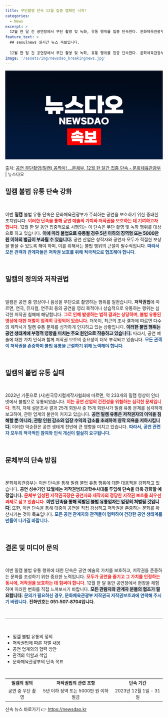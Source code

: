 ```yaml
---
title: 무단촬영 단속 12월 집중 캠페인 시작!
categories:
  - News
excerpt: >
  12월 한 달 간 공연장에서 무단 촬영 및 녹화, 유통 행위를 집중 단속한다. 문화체육관광부 저작권범죄과학수…
feature_text: >
  ## seoulnews 실시간 뉴스 속보입니다.

  12월 한 달 간 공연장에서 무단 촬영 및 녹화, 유통 행위를 집중 단속한다. 문화체육관광부 저작권범죄과학수…
image: '/assets/img/newsdao_breakingnews.jpg'
---
```


![뉴스다오 속보](/assets/img/newsdao_breakingnews.jpg)

<p>출처: <a href="https://newsdao.kr/2711" rel="dofollow">공연 무단촬영(밀캠) 꼼짝마! …문체부, 12월 한 달간 집중 단속 - 문화체육관광부</a> | 뉴스다오</p>

<h2 data-ke-size="size26">밀캠 불법 유통 단속 강화</h2>

<p data-ke-size="size16">&nbsp;</p>

이번 <b>밀캠</b> 불법 유통 단속은 문화체육관광부가 주최하는 공연을 보호하기 위한 중대한 조치입니다. <b><span style="color: #ee2323;">이러한 단속을 통해 공연 예술의 가치와 저작권을 보호하는 데 기여하고자 합니다.</span></b> 12월 한 달 동안 집중적으로 시행되는 이 단속은 무단 촬영 및 녹화 행위를 대상으로 하고 있습니다. <b><span style="background-color: #21538527;">이에 따라 불법으로 유통될 경우 5년 이하의 징역형 또는 5000만 원 이하의 벌금이 부과될 수 있습니다.</span></b> 공연 산업은 창작자와 공연자 모두가 적절한 보상을 받을 수 있도록 해야 하며, 이를 위해서는 불법 행위의 근절이 필수적입니다. <b><span style="color: #1a5490;">따라서 모든 관객과 관계자들은 저작권 보호를 위해 적극적으로 협조해야 합니다.</span></b>

<p data-ke-size="size16">&nbsp;</p>

<h2 data-ke-size="size26">밀캠의 정의와 저작권법</h2>

<p data-ke-size="size16">&nbsp;</p>

밀캠은 공연 중 영상이나 음성을 무단으로 촬영하는 행위를 일컫습니다. <b>저작권법</b>에 따르면, 연극, 뮤지컬, 연주회 등의 공연을 영리 목적이나 상습적으로 유통하는 행위는 심각한 저작권 침해에 해당합니다. <b><span style="color: #ee2323;">그로 인해 발생하는 법적 결과는 상당하며, 불법 유통된 영상에 대한 처벌이 엄격히 규정되어 있습니다.</span></b> 더욱이, 최근의 조사 결과에 따르면 다수의 제작사가 밀캠 유통 문제를 심각하게 인지하고 있는 상황입니다. <b><span style="background-color: #21538527;">이러한 불법 행위는 공연 생태계에 부정적 영향을 미치는 주요 원인으로 작용하고 있습니다.</span></b> 따라서, 공연 예술에 대한 가치 인식과 함께 저작권 보호의 중요성이 더욱 부각되고 있습니다. <b><span style="color: #1a5490;">모든 관객이 저작권을 존중하며 불법 유통을 근절하기 위해 노력해야 합니다.</span></b>

<p data-ke-size="size16">&nbsp;</p>

<h2 data-ke-size="size26">밀캠의 불법 유통 실태</h2>

<p data-ke-size="size16">&nbsp;</p>

2022년 기준으로 (사)한국뮤지컬제작사협회에 따르면, 약 233개의 밀캠 영상이 인터넷에서 불법으로 유통되었습니다. <b><span style="color: #ee2323;">이는 공연 산업의 건전성을 위협하는 심각한 문제입니다.</span></b> 특히, 자체 설문조사 결과 25개 회원사 중 15개 회원사가 밀캠 유통 문제를 심각하게 보고하여, 관련 업계의 불만이 커지고 있습니다. <b><span style="background-color: #21538527;">공연 밀캠 유통은 저작권자의 이익을 침해할 뿐 아니라, 관람 인원 감소와 입장 수익의 감소를 초래하여 창작 의욕을 저하시킵니다.</span></b> 이러한 악순환은 공연 생태계 전반에 큰 영향을 미치고 있습니다. <b><span style="color: #1a5490;">따라서, 공연 관련자 모두의 적극적인 참여와 인식 개선이 절실히 요구됩니다.</span></b>

<p data-ke-size="size16">&nbsp;</p>

<h2 data-ke-size="size26">문체부의 단속 방침</h2>

<p data-ke-size="size16">&nbsp;</p>

문화체육관광부는 이번 단속을 통해 밀캠 불법 유통 행위에 대한 대응책을 강화하고 있습니다. <b>공연 성수기인 12월에는 저작권범죄과학수사대를 투입해 단속을 더욱 강화할 예정입니다.</b> <b><span style="color: #ee2323;">문체부 임성환 저작권국장은 공연자와 제작자의 정당한 저작권 보호를 최우선 과제로 삼고 있습니다.</span></b> <b><span style="background-color: #21538527;">이번 단속을 통해 적발된 불법 유통업자는 엄정히 처벌될 것입니다.</span></b> 또한, 이번 단속을 통해 대중이 공연을 직접 감상하고 저작권을 존중하는 문화를 확산시키는 것이 목표입니다. <b><span style="color: #1a5490;">모든 공연 관계자와 관객들이 협력하여 건강한 공연 생태계를 만들어 나가길 바랍니다.</span></b>

<p data-ke-size="size16">&nbsp;</p>

<h2 data-ke-size="size26">결론 및 미디어 문의</h2>

<p data-ke-size="size16">&nbsp;</p>

이번 밀캠 불법 유통 행위에 대한 단속은 공연 예술의 가치를 보호하고, 저작권을 존중하는 문화를 조성하기 위한 중요한 노력입니다. <b><span style="color: #ee2323;">모두가 공연을 즐기고 그 가치를 인정하는 동시에, 저작권을 보호하는 데 힘써야 합니다.</span></b> 12월 한 달 동안 공연장에서 현장을 체험하며 이러한 변화를 직접 느껴보시기 바랍니다. <b><span style="background-color: #21538527;">모든 관람자와 관계자 분들의 협조가 필요합니다.</span></b> <b><span style="color: #1a5490;">문의가 필요하신 경우, 문화체육관광부 저작권국 저작권보호과에 연락해 주시기 바랍니다.</span></b> <b>전화번호는 051-507-8704입니다.</b> 

<p data-ke-size="size16">&nbsp;</p>

<hr>

<p data-ke-size="size16">&nbsp;</p>

<ul>
  <li>밀캠 불법 유통의 정의</li>
  <li>저작권법에 따른 처벌 내용</li>
  <li>공연 업계와의 협력 방안</li>
  <li>관객의 역할과 책임</li>
  <li>문화체육관광부의 단속 목표</li>
</ul>

<p data-ke-size="size16">&nbsp;</p> 

<table style="text-align: center;">
  <tr>
    <td style="text-align: center; height: 17px;"><b>밀캠의 정의</b></td>
    <td style="text-align: center; height: 17px;"><b>저작권법의 관련 조항</b></td> 
    <td style="text-align: center; height: 17px;"><b>단속 기간</b></td>
  </tr>
  <tr>
    <td style="text-align: center; height: 17px;">공연 중 무단 촬영</td>
    <td style="text-align: center; height: 17px;">5년 이하 징역 또는 5000만 원 이하 벌금</td> 
    <td style="text-align: center; height: 17px;">2023년 12월 1일 - 31일</td>
  </tr>
</table>
 

신속 뉴스 바로가기 👉 <a href="https://newsdao.kr" rel="dofollow">https://newsdao.kr</a>


